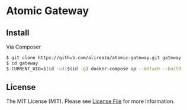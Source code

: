# Atomic Gateway


## Install

Via Composer
```bash
$ git clone https://github.com/alireaza/atomic-gateway.git gateway
$ cd gateway
$ CURRENT_UID=$(id -u):$(id -g) docker-compose up --detach --build
```


## License

The MIT License (MIT). Please see [License File](LICENSE) for more information.